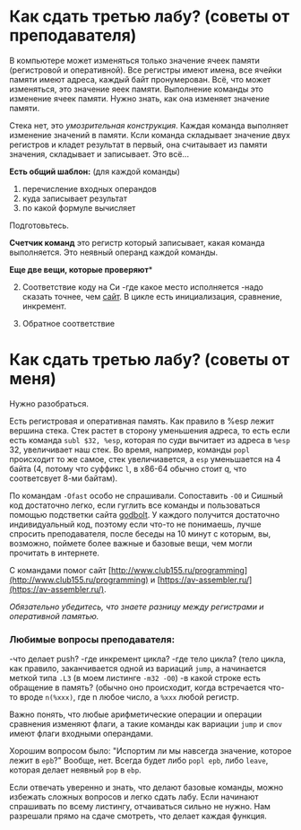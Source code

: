 # Как сдать третью лабу? (советы от преподавателя)

В компьютере может изменяться только значение ячеек памяти (регистровой и оперативной). Все регистры имеют имена, все ячейки памяти имеют адреса, каждый байт пронумерован. Всё, что может изменяться, это значение яеек памяти. Выполнение команды это изменение ячеек памяти. Нужно знать, как она изменяет значение памяти.

Стека нет, это _умозрительная конструкция_. Каждая команда выполняет изменение значений в памяти. Ксли команда складывает значение двух регистров и кладет результат в первый, она считаывает из памяти значения, складывает и записывает. Это всё...

**Есть общий шаблон:** (для каждой команды) 
1) перечисление входных операндов
2) куда записывает результат
3) по какой формуле вычисляет

Подготовьтесь. 

**Счетчик команд** это регистр который записывает, какая команда выполняется. Это неявный операнд каждой команды.



**Еще две вещи, которые проверяют***


2) Соответствие коду на Си
-где какое место исполняется
-надо сказать точнее, чем [сайт](https://godbolt.org/). В цикле есть инициализация, сравнение, инкремент.


3) Обратное соответствие

# Как сдать третью лабу? (советы от меня)

Нужно разобраться.

Есть регистровая и оперативная память.
Как правило в %esp лежит вершина стека. Стек растет в сторону уменьшения адреса, то есть если есть команда `subl $32, %esp`, которая по суди вычитает из адреса в `%esp` 32, увеличивает наш стек. Во время, например, команды `popl` происходит то же самое, стек увеличиавется, а `esp` уменьшается на 4 байта (4, потому что суффикс `l`, в x86-64 обычно стоит q, что соответсвует 8-ми байтам).

По командам `-Ofast` особо не спрашивали.
Сопоставить `-O0` и Сишный код достаточно легко, если гуглить все команды и пользоваться помощью подстветки сайта [godbolt](https://godbolt.org/). У каждого получится достаточно индивидуальный код, поэтому если что-то не понимаешь, лучше спросить преподавателя, после беседы на 10 минут с которым, вы, возможно, поймете более важные и базовые вещи, чем могли прочитать в интернете.

С командами помог сайт [http://www.club155.ru/programming](http://www.club155.ru/programming) и [https://av-assembler.ru/](https://av-assembler.ru/).

_Обязательно убедитесь, что знаете разницу между регистрами и оперативной памятью._

### Любимые вопросы преподавателя:
-что делает push?
-где инкремент цикла?
-где тело цикла? (тело цикла, как правило, заканчивается одной из вариаций `jump`, а начинается меткой типа `.L3` (в моем листинге `-m32 -O0`)
-в какой строке есть обращение в память? (обычно оно происходит, когда встречается что-то вроде `n(%xxx)`, где n любое число, а `%xxx` любой регистр.

Важно понять, что любые арифметические операции и операции сравнения изменяют флаги, а такие команды как вариации `jump` и `cmov` имеют флаги входными операндами.

Хорошим вопросом было: "Испортим ли мы навсегда значение, которое лежит в `epb`?" Вообще, нет. Всегда будет либо `popl epb`, либо `leave`, которая делает неявный `pop` в `ebp`.

Если отвечать уверенно и знать, что делают базовые команды, можно избежать сложных вопросов и легко сдать лабу. Если начинают спрашивать по всему листингу, отчаиваться сильно не нужно. Нам разрешали прямо на сдаче смотреть, что делает каждая функция.